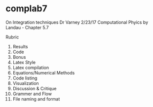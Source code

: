 # complab7
On Integration techniques
Dr Varney
2/23/17
Computational Phyics by Landau - Chapter 5.7 


Rubric
1. Results
2. Code
3. Bonus
4. Latex Style
5. Latex compilation
6. Equations/Numerical Methods
7. Code listing
8. Visualization
9. Discussion & Critique
10. Grammer and Flow
11. File naming and format
